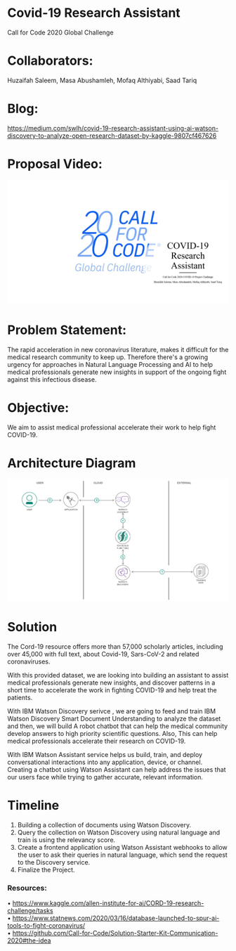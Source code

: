 # Covid-19 Research Assistant

Call for Code 2020 Global Challenge

# Collaborators: 

Huzaifah Saleem, Masa Abushamleh, Mofaq Althiyabi, Saad Tariq

# Blog: 

https://medium.com/swlh/covid-19-research-assistant-using-ai-watson-discovery-to-analyze-open-research-dataset-by-kaggle-9807cf467626

# Proposal Video:

[![video](video.png)](https://youtu.be/FATZB006K8M)

# Problem Statement:
The rapid acceleration in new coronavirus literature, makes it difficult for the medical research community to keep up. Therefore there's a growing urgency for approaches in Natural Language Processing and AI to help medical professionals generate new insights in support of the ongoing fight against this infectious disease.

# Objective:
We aim to assist medical professional accelerate their work to help fight COVID-19.
# Architecture Diagram
![](architecture-diagram.png)

# Solution  
The Cord-19 resource offers more than 57,000 scholarly articles, including over 45,000 with full text, about Covid-19, Sars-CoV-2 and related coronaviruses.<br>

With this provided dataset, we are looking into building an assistant to assist medical professionals generate new insights, and discover patterns in a short time to accelerate the work in fighting COVID-19 and help treat the patients.<br>

With IBM Watson Discovery serivce , we are going to feed and train IBM  Watson Discovery Smart Document Understanding to analyze the dataset and then, we will build A robot chatbot that can help the medical community develop answers to high priority scientific questions. Also, This can help medical professionals accelerate their research on COVID-19.<br>

With IBM Watson Assistant service helps us build, train, and deploy conversational interactions into any application, device, or channel. Creating a chatbot using Watson Assistant can help address the issues that our users face while trying to gather accurate, relevant information. 

# Timeline

1. Building a collection of documents using Watson Discovery.<br>
2. Query the collection on Watson Discovery using natural language and train is using the relevancy score.<br>
3. Create a frontend application using Watson Assistant webhooks to allow the user to ask their queries in natural language, which send the request to the Discovery service.<br>
4. Finalize the Project.

### Resources:
•	https://www.kaggle.com/allen-institute-for-ai/CORD-19-research-challenge/tasks <br>
•	https://www.statnews.com/2020/03/16/database-launched-to-spur-ai-tools-to-fight-coronavirus/ <br>
•	https://github.com/Call-for-Code/Solution-Starter-Kit-Communication-2020#the-idea 


